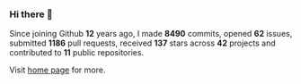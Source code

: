 ### Hi there 👋

Since joining Github **12** years ago, I made **8490** commits, opened **62** issues, submitted **1186** pull requests, received **137** stars across **42** projects and contributed to **11** public repositories.

Visit <a href="https://j15h.nu">home page</a> for more.
